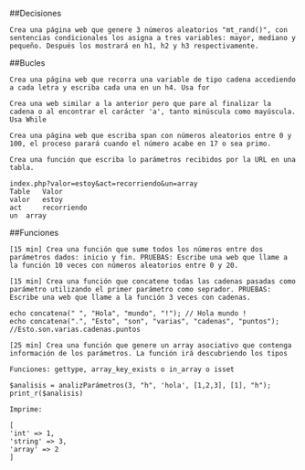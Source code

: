 ##Decisiones

    Crea una página web que genere 3 números aleatorios "mt_rand()", con sentencias condicionales los asigna a tres variables: mayor, mediano y pequeño. Después los mostrará en h1, h2 y h3 respectivamente.

##Bucles

    Crea una página web que recorra una variable de tipo cadena accediendo a cada letra y escriba cada una en un h4. Usa for

    Crea una web similar a la anterior pero que pare al finalizar la cadena o al encontrar el carácter 'a', tanto minúscula como mayúscula. Usa While

    Crea una página web que escriba span con números aleatorios entre 0 y 100, el proceso parará cuando el número acabe en 17 o sea primo.

    Crea una función que escriba lo parámetros recibidos por la URL en una tabla.

    index.php?valor=estoy&act=recorriendo&un=array
    Table 	Valor
    valor 	estoy
    act 	recorriendo
    un 	array


##Funciones

    [15 min] Crea una función que sume todos los números entre dos parámetros dados: inicio y fin. PRUEBAS: Escribe una web que llame a la función 10 veces con números aleatorios entre 0 y 20.

    [15 min] Crea una función que concatene todas las cadenas pasadas como parámetro utilizando el primer parámetro como seprador. PRUEBAS: Escribe una web que llame a la función 3 veces con cadenas.

    echo concatena(" ", "Hola", "mundo", "!"); // Hola mundo !
    echo concatena(".", "Esto", "son", "varias", "cadenas", "puntos"); //Esto.son.varias.cadenas.puntos

    [25 min] Crea una función que genere un array asociativo que contenga información de los parámetros. La función irá descubriendo los tipos

    Funciones: gettype, array_key_exists o in_array o isset

    $analisis = analizParámetros(3, "h", 'hola', [1,2,3], [1], "h");
    print_r($analisis)

    Imprime:

    [
    'int' => 1,
    'string' => 3,
    'array' => 2
    ]
